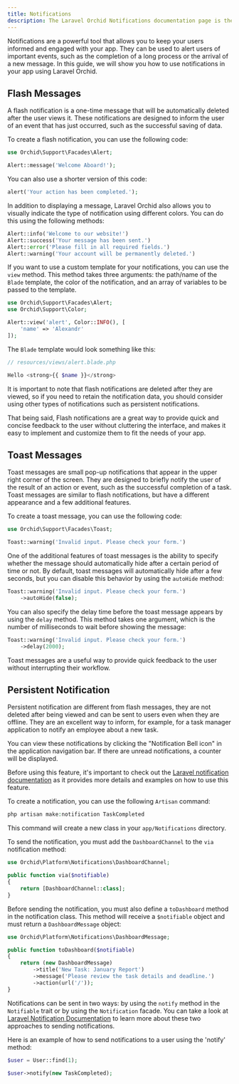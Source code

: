 ```yaml
---
title: Notifications
description: The Laravel Orchid Notifications documentation page is the ultimate resource for learning how to use the Orchid Notifications system to send real-time notifications to your users. Discover how to easily create and manage notification channels, customize notification templates, and send notifications through a variety of methods. Whether you're a beginner or an advanced developer, this page has everything you need to get started with Orchid Notifications.
---
```


Notifications are a powerful tool that allows you to keep your users informed and engaged with your app. They can be used to alert users of important events, such as the completion of a long process or the arrival of a new message. In this guide, we will show you how to use notifications in your app using Laravel Orchid.

## Flash Messages

A flash notification is a one-time message that will be automatically deleted after the user views it. These notifications are designed to inform the user of an event that has just occurred, such as the successful saving of data.

To create a flash notification, you can use the following code:

```php
use Orchid\Support\Facades\Alert;

Alert::message('Welcome Aboard!');
```

You can also use a shorter version of this code:

```php
alert('Your action has been completed.');
```

In addition to displaying a message, Laravel Orchid also allows you to visually indicate the type of notification using different colors. You can do this using the following methods:

```php
Alert::info('Welcome to our website!')
Alert::success('Your message has been sent.')
Alert::error('Please fill in all required fields.')
Alert::warning('Your account will be permanently deleted.')
```

If you want to use a custom template for your notifications, you can use the `view` method. This method takes three arguments: the path/name of the `Blade` template, the color of the notification, and an array of variables to be passed to the template.

```php
use Orchid\Support\Facades\Alert;
use Orchid\Support\Color;

Alert::view('alert', Color::INFO(), [
    'name' => 'Alexandr'
]);
```

The `Blade` template would look something like this:

```php
// resources/views/alert.blade.php

Hello <strong>{{ $name }}</strong>
```

<!--

When a notification is displayed, package sets several keys in the session:
- 'flash_notification.message' - the message to be displayed
- 'flash_notification.level' - a string representing the type of notification (e.g. "info", "success", "error", "warning")


Package also includes a default display for notifications, which can be included in your blade templates by specifying:

```php
@include('platform::partials.alert')
```
-->

It is important to note that flash notifications are deleted after they are viewed, so if you need to retain the notification data, you should consider using other types of notifications such as persistent notifications.

That being said, Flash notifications are a great way to provide quick and concise feedback to the user without cluttering the interface, and makes it easy to implement and customize them to fit the needs of your app.

## Toast Messages

Toast messages are small pop-up notifications that appear in the upper right corner of the screen. They are designed to briefly notify the user of the result of an action or event, such as the successful completion of a task. Toast messages are similar to flash notifications, but have a different appearance and a few additional features.

To create a toast message, you can use the following code:

```php
use Orchid\Support\Facades\Toast;

Toast::warning('Invalid input. Please check your form.')
```

One of the additional features of toast messages is the ability to specify whether the message should automatically hide after a certain period of time or not. By default, toast messages will automatically hide after a few seconds, but you can disable this behavior by using the `autoHide` method:

```php
Toast::warning('Invalid input. Please check your form.')
    ->autoHide(false);
```

You can also specify the delay time before the toast message appears by using the `delay` method. This method takes one argument, which is the number of milliseconds to wait before showing the message:

```php
Toast::warning('Invalid input. Please check your form.')
    ->delay(2000);
```

Toast messages are a useful way to provide quick feedback to the user without interrupting their workflow.

## Persistent Notification

Persistent notification are different from flash messages, they are not deleted after being viewed and can be sent to users even when they are offline. 
They are an excellent way to inform, for example, for a task manager application to notify an employee about a new task.

You can view these notifications by clicking the "Notification Bell icon" in the application navigation bar. If there are unread notifications, a counter will be displayed.


Before using this feature, it's important to check out the [Laravel notification documentation](https://laravel.com/docs/notifications) as it provides more details and examples on how to use this feature.

To create a notification, you can use the following `Artisan` command:

```php
php artisan make:notification TaskCompleted
```


This command will create a new class in your `app/Notifications` directory.

To send the notification, you must add the `DashboardChannel` to the `via` notification method:


```php
use Orchid\Platform\Notifications\DashboardChannel;

public function via($notifiable)
{
    return [DashboardChannel::class];
}
```

Before sending the notification, you must also define a `toDashboard` method in the notification class. 
This method will receive a `$notifiable` object and must return a `DashboardMessage` object:

```php
use Orchid\Platform\Notifications\DashboardMessage;

public function toDashboard($notifiable)
{
    return (new DashboardMessage)
        ->title('New Task: January Report')
        ->message('Please review the task details and deadline.')
        ->action(url('/'));
}
```


Notifications can be sent in two ways: by using the `notify` method in the `Notifiable` trait or by using the `Notification` facade.
You can take a look at [Laravel Notification Documentation](https://laravel.com/docs/notifications#sending-notifications) to learn more about these two approaches to sending notifications.

Here is an example of how to send notifications to a user using the 'notify' method:

```php
$user = User::find(1);

$user->notify(new TaskCompleted);
```
